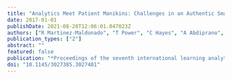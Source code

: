 ```yaml
---
title: "Analytics Meet Patient Manikins: Challenges in an Authentic Small-Group Healthcare Simulation Classroom"
date: 2017-01-01
publishDate: 2021-08-20T12:06:01.047023Z
authors: ["R Martinez-Maldonado", "T Power", "C Hayes", "A Abdiprano", "T Vo", "C Axisa", " ..."]
publication_types: ["2"]
abstract: ""
featured: false
publication: "*Proceedings of the seventh international learning analytics & knowledge łdots*"
doi: "10.1145/3027385.3027401"
---
```


